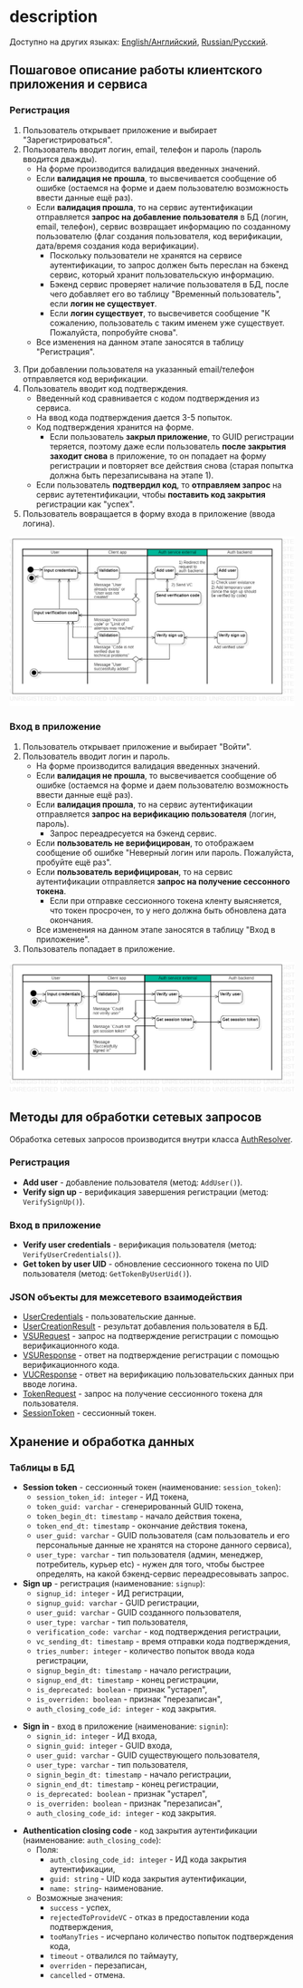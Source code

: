 # description

Доступно на других языках: [English/Английский](description.md), [Russian/Русский](description.ru.md).

## Пошаговое описание работы клиентского приложения и сервиса 

### Регистрация 

1. Пользователь открывает приложение и выбирает "Зарегистрироваться". 
2. Пользователь вводит логин, email, телефон и пароль (пароль вводится дважды).
    - На форме производится валидация введенных значений.
    - Если **валидация не прошла**, то высвечивается сообщение об ошибке (остаемся на форме и даем пользователю возможность ввести данные ещё раз).
    - Если **валидация прошла**, то на сервис аутентификации отправляется **запрос на добавление пользователя** в БД (логин, email, телефон), сервис возвращает информацию по созданному пользователю (флаг создания пользователя, код верификации, дата/время создания кода верификации).
        - Поскольку пользователи не хранятся на сервисе аутентификации, то запрос должен быть переслан на бэкенд сервис, который хранит пользовательскую информацию.
        - Бэкенд сервис проверяет наличие пользователя в БД, после чего добавляет его во таблицу "Временный пользователь", если **логин не существует**.
        - Если **логин существует**, то высвечивется сообщение "К сожалению, пользователь с таким именем уже существует. Пожалуйста, попробуйте снова".
    - Все изменения на данном этапе заносятся в таблицу "Регистрация".
<!--
    - **Опционально** (исполняется только в случае необходимости на уровне бизнес-логики клиентского приложения): Если **email** и/или **телефон существует**, то высвечивается сообщение "Пользователь с таким email и/или номером телефона уже существет. Из соображений безопасности данных, деактивируйте предыдущую учетную запись либо попробуйте вспомнить пароль к предыдущему аккаунту" и выбор "Вспомнить пароль"/"Деактивировать старую запись"/"Отмена".
        - Если пользователь нажимает "Вспомнить пароль", то он перенаправляется в форму входа в приложение.
        - Если пользователь нажимает "Деактивировать старую запись", то пользователь на новой форме вводит email или номер телефона, нажимает "Получить код деактивации", на сервис аутентификации отправляется запрос, сервис делает запись в таблице "Деактивация" и в ответ отправляет код деактивации, пользователь подтверждает или не подтверждает (см. пункт 4). Если подтверждает, то клентское приложение отправляет запрос на деактивацию, и тогда все активные записи в таблицах пользователей и токенов помечаются как устаревшие и перезаписанными.
    - На стороне сервиса аутентификации работает джоба, которая отмечает записи в таблице "Регистрация".
-->
3. При добавлении пользователя на указанный email/телефон отправляется код верификации.
4. Пользователь вводит код подтверждения.
    - Введенный код сравнивается с кодом подтверждения из сервиса.
    - На ввод кода подтверждения дается 3-5 попыток.
    - Код подтверждения хранится на форме.
        - Если пользователь **закрыл приложение**, то GUID регистрации теряется, поэтому даже если пользователь **после закрытия заходит снова** в приложение, то он попадает на форму регистрации и повторяет все действия снова (старая попытка должна быть перезаписывана на этапе 1).
    - Если пользователь **подтвердил код**, то **отправляем запрос** на сервис аутетентификации, чтобы **поставить код закрытия** регистрации как "успех".
5. Пользователь вовращается в форму входа в приложение (ввода логина).

![flowchart-signup](img/flowchart-signup.png)

### Вход в приложение 

1. Пользователь открывает приложение и выбирает "Войти". 
2. Пользователь вводит логин и пароль.
    - На форме производится валидация введенных значений.
    - Если **валидация не прошла**, то высвечивается сообщение об ошибке (остаемся на форме и даем пользователю возможность ввести данные ещё раз).
    - Если **валидация прошла**, то на сервис аутентификации отправляется **запрос на верификацию пользователя** (логин, пароль).
        - Запрос переадресуется на бэкенд сервис.
    - Если **пользователь не верифицирован**, то отображаем сообщение об ошибке "Неверный логин или пароль. Пожалуйста, пробуйте ещё раз".
    - Если **пользователь верифицирован**, то на сервис аутентификации отправляется **запрос на получение сессонного токена**.
        - Если при отправке сессионного токена кленту выясняется, что токен просрочен, то у него должна быть обновлена дата окончания.
    - Все изменения на данном этапе заносятся в таблицу "Вход в приложение".
    <!--
    - Если во временной таблице несколько попыток входа в течение дня для одного и того же пользователя, то вероятно, что его пытаются взломать, поэтому после n-го раза должно отправляться исключение "превышено количество попыток входа".
    -->
3. Пользователь попадает в приложение.

![flowchart-signin](img/flowchart-signin.png)

## Методы для обработки сетевых запросов

Обработка сетевых запросов производится внутри класса [AuthResolver](authbl/AuthResolver.md).

### Регистрация 

- **Add user** - добавление пользователя (метод: `AddUser()`).
- **Verify sign up** - верификация завершения регистрации (метод: `VerifySignUp()`).
<!--
- **Get deacitvation code** - получение кода деактивации (метод: `GetDeactivationCode()`):
    - input: `UserCredentials`; 
    - output: `DeactivationCode`.
- **Deactivate users** - деактивация пользователей (метод: `DeactivateUsers()`): 
    - input: `DeactivationRequest`;
    - output: `DeactivationResponse`.
-->

### Вход в приложение 

- **Verify user credentials** - верификация пользователя (метод: `VerifyUserCredentials()`).
- **Get token by user UID** - обновление сессионного токена по UID пользователя (метод: `GetTokenByUserUid()`).

### JSON объекты для межсетевого взаимодействия 

- [UserCredentials](models/NetworkParameters/UserCredentials.md) - пользовательские данные.
- [UserCreationResult](models/NetworkParameters/UserCreationResult.md) - результат добавления пользователя в БД.
- [VSURequest](models/NetworkParameters/VSURequest.md) - запрос на подтверждение регистрации с помощью верификационного кода.
- [VSUResponse](models/NetworkParameters/VSUResponse.md) - ответ на подтверждение регистрации с помощью верификационного кода.
- [VUCResponse](models/NetworkParameters/VUCResponse.md) - ответ на верификацию пользовательских данных при вводе логина.
- [TokenRequest](models/NetworkParameters/TokenRequest.md) - запрос на получение сессионного токена для пользователя.
- [SessionToken](models/NetworkParameters/SessionToken.md) - сессионный токен.
<!--
- **Deactivation code** - ответ на запрос деактивационного кода (наименование: `DeactivationCode`):
    - `DeactivationGuid: string`, 
    - `Code: string`, 
    - `CodeSendingDt: DateTime`, 
    - `ExceptionMessage: string`.
- **Deactivation request** - запрос деактивации (наименование: `DeactivationRequest`):
    - `DeactivationGuid: string`.
- **Deactivation response** - результат деактивации (наименование: `DeactivationResponse`):
    - `IsSuccessful: bool`, 
    - `ExceptionMessage: string`.
-->

## Хранение и обработка данных 

### Таблицы в БД 

- **Session token** - сессионный токен (наименование: `session_token`):
    - `session_token_id: integer` - ИД токена,
    - `token_guid: varchar` - сгенерированный GUID токена, 
    - `token_begin_dt: timestamp` - начало действия токена, 
    - `token_end_dt: timestamp` - окончание действия токена, 
    - `user_guid: varchar` - GUID пользователя (сам пользователь и его персональные данные не хранятся на стороне данного сервиса),
    - `user_type: varchar` - тип пользователя (админ, менеджер, потребитель, курьер etc) - нужен для того, чтобы быстрее определять, на какой бэкенд-сервис переадресовывать запрос.
- **Sign up** - регистрация (наименование: `signup`): 
    - `signup_id: integer` - ИД регистрации,
    - `signup_guid: varchar` - GUID регистрации,
    - `user_guid: varchar` - GUID созданного пользователя,
    - `user_type: varchar` - тип пользователя,
    - `verification_code: varchar` - код подтверждения регистрации,
    - `vc_sending_dt: timestamp` - время отправки кода подтверждения,
    - `tries_number: integer` - количество попыток ввода кода регистрации,
    - `signup_begin_dt: timestamp` - начало регистрации,
    - `signup_end_dt: timestamp` - конец регистрации,
    - `is_deprecated: boolean` - признак "устарел",
    - `is_overriden: boolean` - признак "перезаписан",
    - `auth_closing_code_id: integer` -  код закрытия.
<!--
- **Suspicious sign up** - подозрительная регистрация (наименование: `suspicios_signup`): 
    - повторяет поля таблицы `signup`.
-->
- **Sign in** - вход в приложение (наименование: `signin`):
    - `signin_id: integer` - ИД входа,
    - `signin_guid: integer` - GUID входа,
    - `user_guid: varchar` - GUID существующего пользователя,
    - `user_type: varchar` - тип пользователя,
    - `signin_begin_dt: timestamp` - начало регистрации,
    - `signin_end_dt: timestamp` - конец регистрации,
    - `is_deprecated: boolean` - признак "устарел",
    - `is_overriden: boolean` - признак "перезаписан",
    - `auth_closing_code_id: integer` -  код закрытия.
<!--
- **Suspicious sign in** - подозрительный вход (наименование: `suspicios_signin`): 
    - повторяет поля таблицы `signin`.
-->
- **Authentication closing code** - код закрытия аутентификации (наименование: `auth_closing_code`):
    - Поля: 
        - `auth_closing_code_id: integer` - ИД кода закрытия аутентификации,
        - `guid: string` - UID кода закрытия аутентификации,
        - `name: string`- наименование.
    - Возможные значения:
        - `success` - успех,
        - `rejectedToProvideVC` - отказ в предоставлении кода подтверждения,
        - `tooManyTries` - исчерпано количество попыток подтверждения кода,
        - `timeout` - отвалился по таймауту,
        - `overriden` - перезаписан,
        - `cancelled` - отмена.
<!--
- **Deactivation** - деактивация (наименование: `deactivation`):
    - `deactivation_id` - ИД деактивации,
    - `deactivation_uid` - UID деактивации,
    - `deactivation_code: varchar` - код деактивации,
    - `dc_sending_dt: timestamp` - время отправки кода подтверждения,
    - `deactivation_begin_dt: timestamp` - начало деактивации,
    - `deactivation_end_dt: timestamp` - конец деактивации,
    - `tries_number: integer` - количество попыток ввода кода деактивации,
    - `is_deprecated: boolean` - признак "устаревшая деактивация",
    - `is_overriden: boolean` - признак "перезаписанная деактивация",
    - `deactivation_closing_code_id`: код закрытия деактивации.
- **Deactivation-user** - деактивация-пользователь (наименование: `deactivation_user`):
    - `deactivation_id` - ИД деактивации,
    - `user_guid: varchar` - GUID существующего пользователя.
-->
